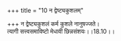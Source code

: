 +++
title = "10 न द्वेष्ट्यकुशलम्"

+++
न द्वेष्ट्यकुशलं कर्म कुशले नानुषज्जते।  
त्यागी सत्त्वसमाविष्टो मेधावी छिन्नसंशयः।।18.10।।